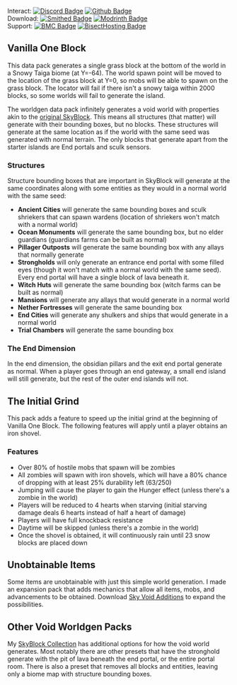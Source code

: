 Interact:	[![Discord Badge](https://img.shields.io/badge/_-Discord-black?logo=discord&logoColor=%235865F2&labelColor=black&color=%235865F2)](https://discord.gg/mzWSZuGatd)
[![Github Badge](https://img.shields.io/badge/_-GitHub-black?logo=github&logoColor=white&labelColor=%23181717&color=white&)](https://github.com/BluePsychoRanger/SkyBlock_Collection)  
Download: [![Smithed Badge](https://img.shields.io/badge/_-Smithed-black?logo=hackthebox&logoColor=%231b48c4&labelColor=black&color=%231b48c4)](https://smithed.net/packs/vanilla_one_block)
[![Modrinth Badge](https://img.shields.io/badge/_-Modrinth-black?logo=modrinth&logoColor=%2300AF5C&labelColor=black&color=%2300AF5C)](https://modrinth.com/datapack/vanilla-one-block)  
Support: [![BMC Badge](https://img.shields.io/badge/_%20-Buy%20Me%20a%20Coffee-black?logo=buymeacoffee&logoColor=%23FFDD00&labelColor=black&color=%23FFDD00)](https://bmc.link/bpr02)
[![BisectHosting Badge](https://img.shields.io/badge/Rent%20a%20Server-black?logo=bisecthosting&logoColor=%2306ddff&labelColor=%23030525&color=%2337e3f3)](https://www.bisecthosting.com/skyvoid)
## Vanilla One Block
This data pack generates a single grass block at the bottom of the world in a Snowy Taiga biome (at Y=-64). The world spawn point will be moved to the location of the grass block at Y=0, so mobs will be able to spawn on the grass block. The locator will fail if there isn't a snowy taiga within 2000 blocks, so some worlds will fail to generate the island.

The worldgen data pack infinitely generates a void world with properties akin to the [original SkyBlock](https://skyblock.net/). This means all structures (that matter) will generate with their bounding boxes, but no blocks. These structures will generate at the same location as if the world with the same seed was generated with normal terrain. The only blocks that generate apart from the starter islands are End portals and sculk sensors.

### Structures
Structure bounding boxes that are important in SkyBlock will generate at the same coordinates along with some entities as they would in a normal world with the same seed:
- **Ancient Cities** will generate the same bounding boxes and sculk shriekers that can spawn wardens (location of shriekers won't match with a normal world)
- **Ocean Monuments** will generate the same bounding box, but no elder guardians (guardians farms can be built as normal)
- **Pillager Outposts** will generate the same bounding box with any allays that normally generate
- **Strongholds** will only generate an entrance end portal with some filled eyes (though it won't match with a normal world with the same seed). Every end portal will have a single block of lava beneath it.
- **Witch Huts** will generate the same bounding box (witch farms can be built as normal)
- **Mansions** will generate any allays that would generate in a normal world
- **Nether Fortresses** will generate the same bounding box
- **End Cities** will generate any shulkers and ships that would generate in a normal world
- **Trial Chambers** will generate the same bounding box

### The End Dimension
In the end dimension, the obsidian pillars and the exit end portal generate as normal. When a player goes through an end gateway, a small end island will still generate, but the rest of the outer end islands will not.

## The Initial Grind
This pack adds a feature to speed up the initial grind at the beginning of Vanilla One Block. The following features will apply until a player obtains an iron shovel.

### Features
- Over 80% of hostile mobs that spawn will be zombies
- All zombies will spawn with iron shovels, which will have a 80% chance of dropping with at least 25% durability left (63/250)
- Jumping will cause the player to gain the Hunger effect (unless there's a zombie in the world)
- Players will be reduced to 4 hearts when starving (initial starving damage deals 6 hearts instead of half a heart of damage)
- Players will have full knockback resistance
- Daytime will be skipped (unless there's a zombie in the world)
- Once the shovel is obtained, it will continuously rain until 23 snow blocks are placed down

## Unobtainable Items
Some items are unobtainable with just this simple world generation. I made an expansion pack that adds mechanics that allow all items, mobs, and advancements to be obtained. Download [Sky Void Additions](https://smithed.net/packs/skyvoid_additions) to expand the possibilities.

## Other Void Worldgen Packs
My [SkyBlock Collection](https://github.com/BluePsychoRanger/SkyBlock_Collection) has additional options for how the void world generates. Most notably there are other presets that have the stronghold generate with the pit of lava beneath the end portal, or the entire portal room. There is also a preset that removes all blocks and entities, leaving only a biome map with structure bounding boxes. 
